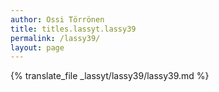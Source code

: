 ```yaml
---
author: Ossi Törrönen
title: titles.lassyt.lassy39
permalink: /lassy39/
layout: page
---
```

{% translate_file _lassyt/lassy39/lassy39.md %}